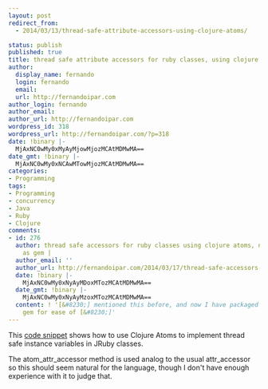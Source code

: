 ```yaml
---
layout: post
redirect_from:
  - 2014/03/13/thread-safe-attribute-accessors-using-clojure-atoms/

status: publish
published: true
title: thread safe attribute accessors for ruby classes, using clojure Atoms
author:
  display_name: fernando
  login: fernando
  email: 
  url: http://fernandoipar.com
author_login: fernando
author_email: 
author_url: http://fernandoipar.com
wordpress_id: 318
wordpress_url: http://fernandoipar.com/?p=318
date: !binary |-
  MjAxNC0wMy0xMyAyMjowMjozMCAtMDMwMA==
date_gmt: !binary |-
  MjAxNC0wMy0xNCAwMTowMjozMCAtMDMwMA==
categories:
- Programming
tags:
- Programming
- concurrency
- Java
- Ruby
- Clojure
comments:
- id: 276
  author: thread safe accessors for ruby classes using clojure atoms, now packaged
    as gem |
  author_email: ''
  author_url: http://fernandoipar.com/2014/03/17/thread-safe-accessors-for-ruby-classes-using-clojure-atoms-now-packaged-as-gem/
  date: !binary |-
    MjAxNC0wMy0xNyAyMDoxMTozMCAtMDMwMA==
  date_gmt: !binary |-
    MjAxNC0wMy0xNyAyMzoxMTozMCAtMDMwMA==
  content: ! '[&#8230;] mentioned this before, and now I have packaged this as a (j)ruby
    gem for ease of [&#8230;]'
---
```

<p>This <a href="https://gist.github.com/fipar/9539935">code snippet</a> shows how to use Clojure Atoms to implement thread safe instance variables in JRuby classes.</p>
<p>The atom_attr_accessor method is used analog to the usual attr_accessor so this should seem natural for the language, though I don't have enough experience with it to judge that.</p>
